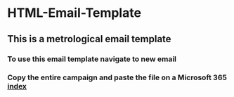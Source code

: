 # HTML-Email-Template
## This is a metrological email template
### To use this email template navigate to new email 
### Copy the entire campaign and paste the file on a Microsoft 365 [index](index.html)